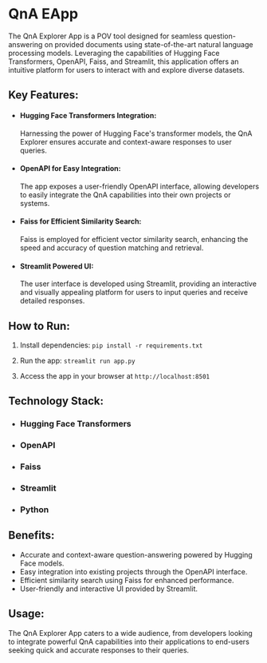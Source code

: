 # QnA EApp

The QnA Explorer App is a POV tool designed for seamless question-answering on provided documents using state-of-the-art natural language
processing models. Leveraging the capabilities of Hugging Face Transformers, OpenAPI, Faiss, and Streamlit, this
application offers an intuitive platform for users to interact with and explore diverse datasets.

## Key Features:

- #### Hugging Face Transformers Integration:
  Harnessing the power of Hugging Face's transformer models, the QnA Explorer ensures accurate and context-aware
  responses to user queries.

- #### OpenAPI for Easy Integration:
  The app exposes a user-friendly OpenAPI interface, allowing developers to easily integrate the QnA capabilities into
  their own projects or systems.

- #### Faiss for Efficient Similarity Search:
  Faiss is employed for efficient vector similarity search, enhancing the speed and accuracy of question matching and
  retrieval.

- #### Streamlit Powered UI:
  The user interface is developed using Streamlit, providing an interactive and visually appealing platform for users to
  input queries and receive detailed responses.

## How to Run:

1. Install dependencies: `pip install -r requirements.txt`

2. Run the app: `streamlit run app.py`

3. Access the app in your browser at `http://localhost:8501`

## Technology Stack:

- ### Hugging Face Transformers
- ### OpenAPI
- ### Faiss
- ### Streamlit
- ### Python

## Benefits:

- Accurate and context-aware question-answering powered by Hugging Face models.
- Easy integration into existing projects through the OpenAPI interface.
- Efficient similarity search using Faiss for enhanced performance.
- User-friendly and interactive UI provided by Streamlit.

## Usage:

The QnA Explorer App caters to a wide audience, from developers looking to integrate powerful QnA capabilities into
their applications to end-users seeking quick and accurate responses to their queries.
